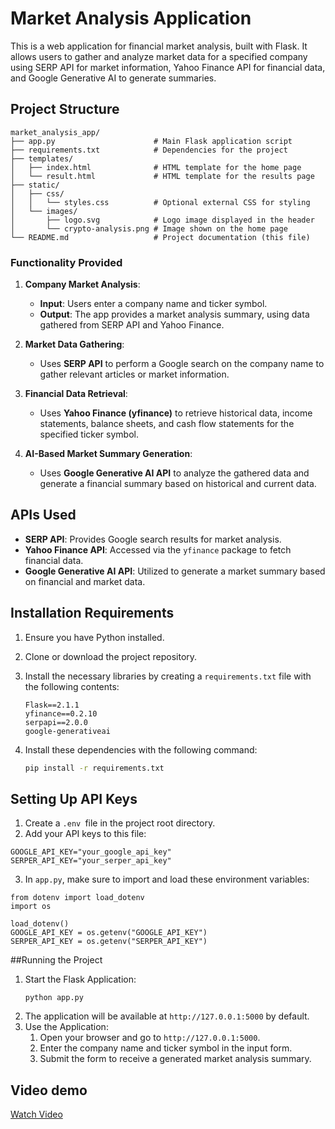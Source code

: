 # Market Analysis Application

This is a web application for financial market analysis, built with Flask. It allows users to gather and analyze market data for a specified company using SERP API for market information, Yahoo Finance API for financial data, and Google Generative AI to generate summaries.

## Project Structure

```plaintext
market_analysis_app/
├── app.py                      # Main Flask application script
├── requirements.txt            # Dependencies for the project
├── templates/
│   ├── index.html              # HTML template for the home page
│   └── result.html             # HTML template for the results page
├── static/
│   ├── css/
│   │   └── styles.css          # Optional external CSS for styling
│   └── images/
│       ├── logo.svg            # Logo image displayed in the header
│       └── crypto-analysis.png # Image shown on the home page
└── README.md                   # Project documentation (this file)
```
### Functionality Provided

1. **Company Market Analysis**:
   - **Input**: Users enter a company name and ticker symbol.
   - **Output**: The app provides a market analysis summary, using data gathered from SERP API and Yahoo Finance.

2. **Market Data Gathering**:
   - Uses **SERP API** to perform a Google search on the company name to gather relevant articles or market information.

3. **Financial Data Retrieval**:
   - Uses **Yahoo Finance (yfinance)** to retrieve historical data, income statements, balance sheets, and cash flow statements for the specified ticker symbol.

4. **AI-Based Market Summary Generation**:
   - Uses **Google Generative AI API** to analyze the gathered data and generate a financial summary based on historical and current data.
  
## APIs Used

- **SERP API**: Provides Google search results for market analysis.
- **Yahoo Finance API**: Accessed via the `yfinance` package to fetch financial data.
- **Google Generative AI API**: Utilized to generate a market summary based on financial and market data.

## Installation Requirements

1. Ensure you have Python installed.

2. Clone or download the project repository.

3. Install the necessary libraries by creating a `requirements.txt` file with the following contents:

   ```plaintext
   Flask==2.1.1
   yfinance==0.2.10
   serpapi==2.0.0
   google-generativeai
   ```
4. Install these dependencies with the following command:
   ```bash
   pip install -r requirements.txt
   ```
## Setting Up API Keys
1. Create a ```.env ```file in the project root directory.
2. Add your API keys to this file:
```
GOOGLE_API_KEY="your_google_api_key"
SERPER_API_KEY="your_serper_api_key"
```
3. In ```app.py```, make sure to import and load these environment variables:
```
from dotenv import load_dotenv
import os

load_dotenv()
GOOGLE_API_KEY = os.getenv("GOOGLE_API_KEY")
SERPER_API_KEY = os.getenv("SERPER_API_KEY")
```
##Running the Project
1. Start the Flask Application:
   ```
   python app.py
   ```
2. The application will be available at ```http://127.0.0.1:5000``` by default.
3. Use the Application:
     1. Open your browser and go to ```http://127.0.0.1:5000```.
     2. Enter the company name and ticker symbol in the input form.
     3. Submit the form to receive a generated market analysis summary.
## Video demo
  [Watch Video](https://drive.google.com/file/d/1BwiqEAd27ylaIJZTOoiVaTB-DcccJbpL/view?usp=sharing)

   

